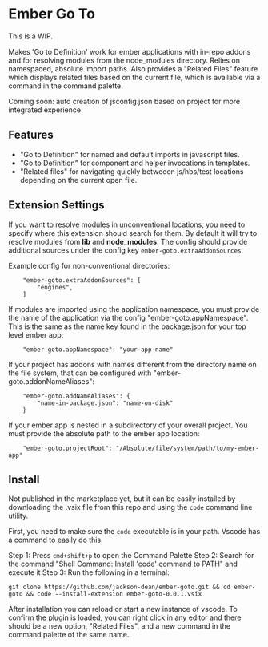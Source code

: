 # Ember Go To

This is a WIP.

Makes 'Go to Definition' work for ember applications with in-repo addons and
for resolving modules from the node_modules directory. Relies on namespaced,
absolute import paths. Also provides a "Related Files" feature which displays
related files based on the current file, which is available via a command in
the command palette.

Coming soon: auto creation of jsconfig.json based on project for more integrated
experience

## Features

- "Go to Definition" for named and default imports in javascript files.
- "Go to Definition" for component and helper invocations in templates.
- "Related files" for navigating quickly betweeen js/hbs/test locations
  depending on the current open file.

## Extension Settings

If you want to resolve modules in unconventional locations, you need to
specify where this extension should search for them. By default it will try
to resolve modules from **lib** and **node_modules**. The config should
provide additional sources under the config key
`ember-goto.extraAddonSources`.

Example config for non-conventional directories:
```
	"ember-goto.extraAddonSources": [
		"engines",
	]
```

If modules are imported using the application namespace, you must provide the
name of the application via the config "ember-goto.appNamespace". This is the
same as the name key found in the package.json for your top level ember app:
```
	"ember-goto.appNamespace": "your-app-name"
```

If your project has addons with names different from the directory
name on the file system, that can be configured with "ember-goto.addonNameAliases":
```
	"ember-goto.addNameAliases": {
		"name-in-package.json": "name-on-disk"
	}
```

If your ember app is nested in a subdirectory of your overall project. You must
provide the absolute path to the ember app location:
```
	"ember-goto.projectRoot": "/Absolute/file/system/path/to/my-ember-app"
```

## Install

Not published in the marketplace yet, but it can be easily installed by
downloading the .vsix file from this repo and using the `code` command line
utility.

First, you need to make sure the `code` executable is in your path. Vscode has a
command to easily do this.

Step 1: Press `cmd+shift+p` to open the Command Palette
Step 2: Search for the command "Shell Command: Install 'code' command to PATH" and execute it
Step 3: Run the following in a terminal:
```
git clone https://github.com/jackson-dean/ember-goto.git && cd ember-goto && code --install-extension ember-goto-0.0.1.vsix
```

After installation you can reload or start a new instance of vscode. To confirm the plugin is loaded,
you can right click in any editor and there should be a new option, "Related Files", and a new command
in the command palette of the same name.
